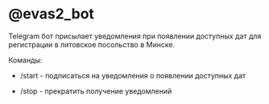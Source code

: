 # @evas2_bot

Telegram бот присылает уведомления при появлении доступных дат 
для регистрации в литовское посольство в Минске.

Команды:
 - /start - подписаться на уведомления о появлении доступных дат
 
 - /stop -  прекратить получение уведомлений
 





